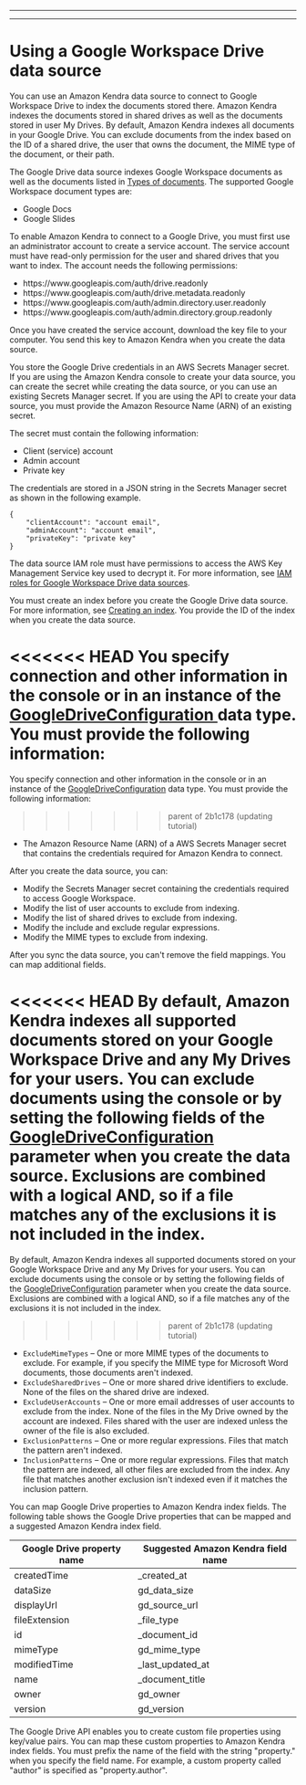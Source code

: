 --------

--------

# Using a Google Workspace Drive data source<a name="data-source-google-drive"></a>

You can use an Amazon Kendra data source to connect to Google Workspace Drive to index the documents stored there\. Amazon Kendra indexes the documents stored in shared drives as well as the documents stored in user My Drives\. By default, Amazon Kendra indexes all documents in your Google Drive\. You can exclude documents from the index based on the ID of a shared drive, the user that owns the document, the MIME type of the document, or their path\.

The Google Drive data source indexes Google Workspace documents as well as the documents listed in [Types of documents](index-document-types.md)\. The supported Google Workspace document types are: 
+ Google Docs
+ Google Slides

To enable Amazon Kendra to connect to a Google Drive, you must first use an administrator account to create a service account\. The service account must have read\-only permission for the user and shared drives that you want to index\. The account needs the following permissions:
+ https://www\.googleapis\.com/auth/drive\.readonly
+ https://www\.googleapis\.com/auth/drive\.metadata\.readonly
+ https://www\.googleapis\.com/auth/admin\.directory\.user\.readonly
+ https://www\.googleapis\.com/auth/admin\.directory\.group\.readonly

Once you have created the service account, download the key file to your computer\. You send this key to Amazon Kendra when you create the data source\.

You store the Google Drive credentials in an AWS Secrets Manager secret\. If you are using the Amazon Kendra console to create your data source, you can create the secret while creating the data source, or you can use an existing Secrets Manager secret\. If you are using the API to create your data source, you must provide the Amazon Resource Name \(ARN\) of an existing secret\.

The secret must contain the following information:
+ Client \(service\) account
+ Admin account
+ Private key

The credentials are stored in a JSON string in the Secrets Manager secret as shown in the following example\.

```
{
    "clientAccount": "account email",
    "adminAccount": "account email",
    "privateKey": "private key"
}
```

The data source IAM role must have permissions to access the AWS Key Management Service key used to decrypt it\. For more information, see [IAM roles for Google Workspace Drive data sources](iam-roles.md#iam-roles-ds-gd)\.

You must create an index before you create the Google Drive data source\. For more information, see [Creating an index](create-index.md)\. You provide the ID of the index when you create the data source\.

<<<<<<< HEAD
You specify connection and other information in the console or in an instance of the [ GoogleDriveConfiguration ](API_GoogleDriveConfiguration.md) data type\. You must provide the following information:
=======
You specify connection and other information in the console or in an instance of the [GoogleDriveConfiguration](API_GoogleDriveConfiguration.md) data type\. You must provide the following information:
>>>>>>> parent of 2b1c178 (updating tutorial)
+ The Amazon Resource Name \(ARN\) of a AWS Secrets Manager secret that contains the credentials required for Amazon Kendra to connect\.

After you create the data source, you can:
+ Modify the Secrets Manager secret containing the credentials required to access Google Workspace\.
+ Modify the list of user accounts to exclude from indexing\.
+ Modify the list of shared drives to exclude from indexing\.
+ Modify the include and exclude regular expressions\.
+ Modify the MIME types to exclude from indexing\.

After you sync the data source, you can't remove the field mappings\. You can map additional fields\.

<<<<<<< HEAD
By default, Amazon Kendra indexes all supported documents stored on your Google Workspace Drive and any My Drives for your users\. You can exclude documents using the console or by setting the following fields of the [ GoogleDriveConfiguration ](API_GoogleDriveConfiguration.md) parameter when you create the data source\. Exclusions are combined with a logical AND, so if a file matches any of the exclusions it is not included in the index\.
=======
By default, Amazon Kendra indexes all supported documents stored on your Google Workspace Drive and any My Drives for your users\. You can exclude documents using the console or by setting the following fields of the [GoogleDriveConfiguration](API_GoogleDriveConfiguration.md) parameter when you create the data source\. Exclusions are combined with a logical AND, so if a file matches any of the exclusions it is not included in the index\.
>>>>>>> parent of 2b1c178 (updating tutorial)
+ `ExcludeMimeTypes` – One or more MIME types of the documents to exclude\. For example, if you specify the MIME type for Microsoft Word documents, those documents aren't indexed\.
+ `ExcludeSharedDrives` – One or more shared drive identifiers to exclude\. None of the files on the shared drive are indexed\.
+ `ExcludeUserAccounts` – One or more email addresses of user accounts to exclude from the index\. None of the files in the My Drive owned by the account are indexed\. Files shared with the user are indexed unless the owner of the file is also excluded\.
+ `ExclusionPatterns` – One or more regular expressions\. Files that match the pattern aren't indexed\.
+ `InclusionPatterns` – One or more regular expressions\. Files that match the pattern are indexed, all other files are excluded from the index\. Any file that matches another exclusion isn't indexed even if it matches the inclusion pattern\.

You can map Google Drive properties to Amazon Kendra index fields\. The following table shows the Google Drive properties that can be mapped and a suggested Amazon Kendra index field\.


| Google Drive property name | Suggested Amazon Kendra field name | 
| --- | --- | 
| createdTime | \_created\_at | 
| dataSize | gd\_data\_size | 
| displayUrl | gd\_source\_url | 
| fileExtension | \_file\_type | 
| id | \_document\_id | 
| mimeType | gd\_mime\_type | 
| modifiedTime | \_last\_updated\_at | 
| name | \_document\_title | 
| owner | gd\_owner | 
| version | gd\_version | 

The Google Drive API enables you to create custom file properties using key/value pairs\. You can map these custom properties to Amazon Kendra index fields\. You must prefix the name of the field with the string "property\." when you specify the field name\. For example, a custom property called "author" is specified as "property\.author"\.